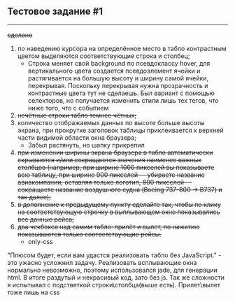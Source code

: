 ## Тестовое задание #1

___

~~сделано~~

1. по наведению курсора на определённое место в табло контрастным цветом выделяются соответствующие строка и столбец;
	* Строка меняет свой background по псевдоклассу hover, для вертикального цвета создается псевдоэлемент ячейки и растягивается на большую высоту и ширину самой ячейки, перекрывая. Поскольку перекрывая нужна прозрачность и контрастные цвета тут не сделаешь. Был вариант с помощью селекторов, но получается изменить стили лишь тех тегов, что ниже того, что с событием 
2. ~~нечётные строки табло темнее чётных;~~
3. количество отображаемых данных по высоте больше высоты экрана, при прокрутке заголовок таблицы приклеивается к верхней части видимой области окна браузера;
	* Забыл растянуть, но шапку прикрепил
4. ~~при изменении ширины экрана браузера в табло автоматически скрываются и/или сокращаются значения наименее важных столбцов (например, при ширине 1000 пикселей вы показываете всю таблицу, при ширине 900 пикселей — убираете название авиакомпании, оставляя только логотип, 800 пикселей — сокращаете название воздушного судна (Boeing 737-800 -> B737) и так далее);~~
5. ~~в дополнение к предыдущему пункту сделайте так, чтобы по клику на соответствующую строчку в выплывающем окне показывались все данные рейса;~~
6. ~~два чекбокса над самим табло: прилёт и вылет, по нажатию показываются только соответствующие рейсы.~~
	* only-css


"Плюсом будет, если вам удастся реализовать табло без JavaScript." - это ужасно усложнил задачу. Реализовать всплывающие окна нормально невозможно, поэтому использовался jade, для генерации html. В итоге раздутый и некрасивый код, зато без js. Так же сложности я испытывал с подстветкой строки\столбца(выше есть). Прилет\вылет тоже лишь на css


